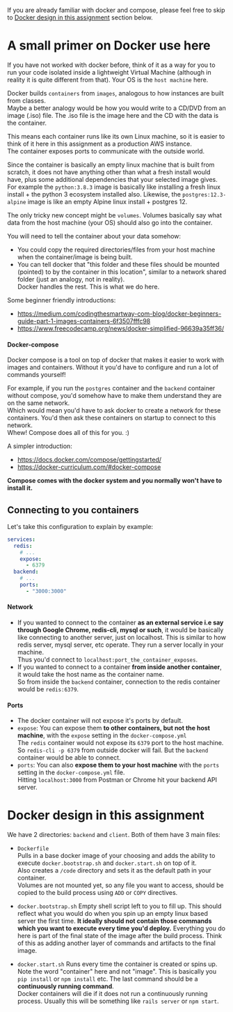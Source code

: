 If you are already familiar with docker and compose, please feel free to skip to [Docker design in this assignment](#Docker-design-in-this-assignment) section below.

# A small primer on Docker use here
If you have not worked with docker before, think of it as a way for you to run your code isolated inside a lightweight Virtual Machine (although in reality it is quite different from that). Your OS is the `host machine` here.

Docker builds `containers` from `images`, analogous to how instances are built from classes.  
Maybe a better analogy would be how you would write to a CD/DVD from an image (.iso) file. The .iso file is the image here and the CD with the data is the container.

This means each container runs like its own Linux machine, so it is easier to think of it here in this assignment as a production AWS instance.  
The container exposes ports to communicate with the outside world.  

Since the container is basically an empty linux machine that is built from scratch, it does not have anything other than what a fresh install would have, plus some additional dependencies that your selected image gives.
For example the `python:3.8.3` image is basically like installing a fresh linux install + the python 3 ecosystem installed also.
Likewise, the `postgres:12.3-alpine` image is like an empty Alpine linux install + postgres 12.

The only tricky new concept might be `volumes`. Volumes basically say what data from the host machine (your OS) should also go into the container.  

You will need to tell the container about your data somehow: 
- You could copy the required directories/files from your host machine when the container/image is being built.
- You can tell docker that "this folder and these files should be mounted (pointed) to by the container in this location", similar to a network shared folder (just an analogy, not in reality).  
Docker handles the rest. This is what we do here.

Some beginner friendly introductions:
- https://medium.com/codingthesmartway-com-blog/docker-beginners-guide-part-1-images-containers-6f3507fffc98
- https://www.freecodecamp.org/news/docker-simplified-96639a35ff36/ 
 
#### Docker-compose
Docker compose is a tool on top of docker that makes it easier to work with images and containers. 
Without it you'd have to configure and run a lot of commands yourself! 

For example, if you run the `postgres` container and the `backend` container without compose, you'd somehow have to make them understand they are on the same network.  
Which would mean you'd have to ask docker to create a network for these containers. You'd then ask these containers on startup to connect to this network.  
Whew! Compose does all of this for you. :)

A simpler introduction:
- https://docs.docker.com/compose/gettingstarted/ 
- https://docker-curriculum.com/#docker-compose

**Compose comes with the docker system and you normally won't have to install it.**

## Connecting to you containers
Let's take this configuration to explain by example:
```yaml
services:
  redis:
    # ...
    expose:
      - 6379
  backend:
    # ...
    ports:
      - "3000:3000"
```

#### Network
- If you wanted to connect to the container **as an external service i.e say through Google Chrome, redis-cli, mysql or such**, it would be basically like connecting to another server, just on localhost.
This is similar to how redis server, mysql server, etc operate. They run a server locally in your machine.  
Thus you'd connect to `localhost:port_the_container_exposes`.
- If you wanted to connect to a container **from inside another container**, it would take the host name as the container name.  
So from inside the `backend` container, connection to the redis container would be `redis:6379`.

#### Ports
- The docker container will not expose it's ports by default.
- `expose`: You can expose them **to other containers, but not the host machine**, with the `expose` setting in the `docker-compose.yml`  
The `redis` container would not expose its `6379` port to the host machine. So `redis-cli -p 6379` from outside docker will fail. But the `backend` container would be able to connect.
- `ports`: You can also **expose them to your host machine** with the `ports` setting in the `docker-compose.yml` file.  
Hitting `localhost:3000` from Postman or Chrome hit your backend API server.

# Docker design in this assignment
We have 2 directories: `backend` and `client`.
Both of them have 3 main files:
- `Dockerfile`  
Pulls in a base docker image of your choosing and adds the ability to execute `docker.bootstrap.sh` and `docker.start.sh` on top of it.  
Also creates a `/code` directory and sets it as the default path in your container.  
Volumes are not mounted yet, so any file you want to access, should be copied to the build process using `ADD` or `COPY` directives.

- `docker.bootstrap.sh`
Empty shell script left to you to fill up. This should reflect what you would do when you spin up an empty linux based server the first time.
**It ideally should not contain those commands which you want to execute every time you'd deploy.**
Everything you do here is part of the final state of the image after the build process. Think of this as adding another layer of commands and artifacts to the final image.

- `docker.start.sh`
Runs every time the container is created or spins up. Note the word "container" here and not "image". 
This is basically you `pip install` or `npm install` etc.
The last command should be a **continuously running command**.  
Docker containers will die if it does not run a continuously running process. Usually this will be something like `rails server` or `npm start`. 
